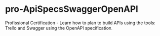 # pro-ApiSpecsSwaggerOpenAPI
 Profissional Certification - Learn how to plan to build APIs using the tools: Trello and Swagger using the OpenAPI specification.
